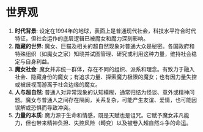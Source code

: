 # 世界观

1.  **时代背景**: 设定在1994年的地球，表面上是普通现代社会，科技水平符合时代特征，但社会运作的底层逻辑已被魔女和魔力深刻影响。
2.  **隐藏的世界**: 魔女、巨猫及相关的超自然现象对普通大众是秘密。各国政府和特殊组织（如魔女之家）知晓并试图管理、研究或利用这种力量，维持社会稳定与自身利益。
3.  **魔女社会**: 魔女并非统一群体，存在不同的组织、派系和理念。有致力于融入社会、隐藏身份的魔女；有追求力量、探索魔力极限的魔女；也有因力量失控或被歧视而游离于社会边缘的魔女。
4.  **人与超自然**: 普通人对异常现象的认知模糊，通常归结为怪谈、意外或精神问题。魔女与普通人之间存在隔阂，关系复杂，可能产生友谊、爱情，也可能因误解或恐惧而导致冲突。
5.  **力量的本质**: 魔力源于生命和情感，既是天赋也是诅咒。它赋予魔女非凡能力，但也带来精神负担、失控风险（畸变）以及被卷入超自然斗争的命运。 
